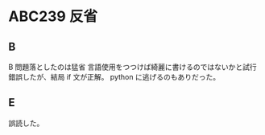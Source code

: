 # ABC239 反省

## B

B 問題落としたのは猛省
言語使用をつつけば綺麗に書けるのではないかと試行錯誤したが、結局 if 文が正解。
python に逃げるのもありだった。

## E

誤読した。
